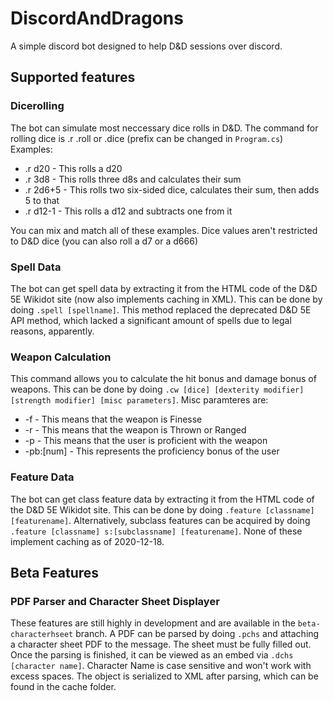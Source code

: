 # DiscordAndDragons
A simple discord bot designed to help D&D sessions over discord.
## Supported features
### Dicerolling
The bot can simulate most neccessary dice rolls in D&D. The command for rolling dice is .r .roll or .dice (prefix can be changed in `Program.cs`)  
Examples:
* .r d20 - This rolls a d20
* .r 3d8 - This rolls three d8s and calculates their sum
* .r 2d6+5 - This rolls two six-sided dice, calculates their sum, then adds 5 to that
* .r d12-1 - This rolls a d12 and subtracts one from it

You can mix and match all of these examples. Dice values aren't restricted to D&D dice (you can also roll a d7 or a d666)
### Spell Data
The bot can get spell data by extracting it from the HTML code of the D&D 5E Wikidot site (now also implements caching in XML). This can be done by doing `.spell [spellname]`. This method replaced the deprecated D&D 5E API method, which lacked a significant amount of spells due to legal reasons, apparently.
### Weapon Calculation
This command allows you to calculate the hit bonus and damage bonus of weapons. This can be done by doing `.cw [dice] [dexterity modifier] [strength modifier] [misc parameters]`. Misc paramteres are:
* -f - This means that the weapon is Finesse
* -r - This means that the weapon is Thrown or Ranged
* -p - This means that the user is proficient with the weapon
* -pb:[num] - This represents the proficiency bonus of the user
### Feature Data
The bot can get class feature data by extracting it from the HTML code of the D&D 5E Wikidot site. This can be done by doing `.feature [classname] [featurename]`. Alternatively, subclass features can be acquired by doing `.feature [classname] s:[subclassname] [featurename]`. None of these implement caching as of 2020-12-18.
## Beta Features
### PDF Parser and Character Sheet Displayer
These features are still highly in development and are available in the `beta-characterhseet` branch. A PDF can be parsed by doing `.pchs` and attaching a character sheet PDF to the message. The sheet must be fully filled out. Once the parsing is finished, it can be viewed as an embed via `.dchs [character name]`. Character Name is case sensitive and won't work with excess spaces. The object is serialized to XML after parsing, which can be found in the cache folder.
